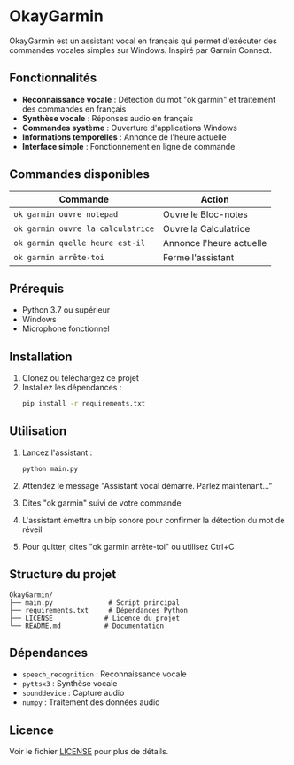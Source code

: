 # OkayGarmin

OkayGarmin est un assistant vocal en français qui permet d'exécuter des commandes vocales simples sur Windows. Inspiré par Garmin Connect.

## Fonctionnalités

- **Reconnaissance vocale** : Détection du mot "ok garmin" et traitement des commandes en français
- **Synthèse vocale** : Réponses audio en français
- **Commandes système** : Ouverture d'applications Windows
- **Informations temporelles** : Annonce de l'heure actuelle
- **Interface simple** : Fonctionnement en ligne de commande

## Commandes disponibles

| Commande  | Action |
|-----------|--------|
| `ok garmin ouvre notepad` | Ouvre le Bloc-notes |
| `ok garmin ouvre la calculatrice` | Ouvre la Calculatrice |
| `ok garmin quelle heure est-il` | Annonce l'heure actuelle |
| `ok garmin arrête-toi` | Ferme l'assistant |

## Prérequis

- Python 3.7 ou supérieur
- Windows
- Microphone fonctionnel

## Installation

1. Clonez ou téléchargez ce projet
2. Installez les dépendances :
   ```bash
   pip install -r requirements.txt
   ```

## Utilisation

1. Lancez l'assistant :
   ```bash
   python main.py
   ```

2. Attendez le message "Assistant vocal démarré. Parlez maintenant..."

3. Dites "ok garmin" suivi de votre commande

4. L'assistant émettra un bip sonore pour confirmer la détection du mot de réveil

5. Pour quitter, dites "ok garmin arrête-toi" ou utilisez Ctrl+C

## Structure du projet

```
OkayGarmin/
├── main.py              # Script principal
├── requirements.txt     # Dépendances Python
├── LICENSE             # Licence du projet
└── README.md           # Documentation
```

## Dépendances

- `speech_recognition` : Reconnaissance vocale
- `pyttsx3` : Synthèse vocale
- `sounddevice` : Capture audio
- `numpy` : Traitement des données audio

## Licence

Voir le fichier [LICENSE](LICENSE) pour plus de détails.